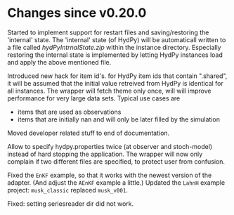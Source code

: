 # Changes since v0.20.0

Started to implement support for restart files and saving/restoring the 'internal' state. The 'internal' state (of HydPy) will be automaticall written to a file called _hydPyIntrnalState.zip_ within the instance directory.
Especially restoring the internal state is implemented by letting HydPy instances load and apply the above mentioned file.

Introduced new hack for item id's. for HydPy item ids that contain ".shared", it will be assumed that the initial value retreived from HydPy is identical for all instances.
The wrapper will fetch theme only once, will will improve performance for very large data sets. Typical use cases are
- items that are used as observations
- items that are initially nan and will only be later filled by the simulation 

Moved developer related stuff to end of documentation.

Allow to specify hydpy.properties twice (at observer and stoch-model) instead of hard stopping the application.
The wrapper will now only complain if two different files are specified, to protect user from confusion. 

Fixed the `EnKF` example, so that it works with the newest version of the adapter.  (And adjust the `AEnKF` example a little.)
Updated the `LahnH` example project: `musk_classic` replaced `musk_v001`.

Fixed: setting seriesreader dir did not work.
